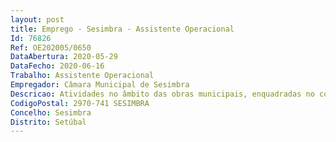 ```yaml
--- 
layout: post
title: Emprego - Sesimbra - Assistente Operacional
Id: 76826
Ref: OE202005/0650
DataAbertura: 2020-05-29
DataFecho: 2020-06-16
Trabalho: Assistente Operacional
Empregador: Câmara Municipal de Sesimbra
Descricao: Atividades no âmbito das obras municipais, enquadradas no conteúdo funcional correspondente à carreira e categoria de Assistente Operacional, nos termos estabelecidos no anexo à LTFP.
CodigoPostal: 2970-741 SESIMBRA
Concelho: Sesimbra
Distrito: Setúbal
--- 
```

